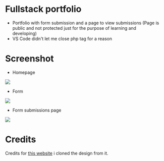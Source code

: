 # Fullstack portfolio
- Portfolio with form submission and a page to view submissions (Page is public and not protected just for the purpose of learning and developing)
- VS Code didn't let me close php tag for a reason

# Screenshot
- Homepage
<img src="https://i.ibb.co/2hVmcGY/Screenshot-2022-09-14-022713.png">

- Form
<img src="https://i.ibb.co/px94Ync/Screenshot-2022-09-14-022624.png">

- Form submissions page
<img src="https://i.ibb.co/8j1H0Mt/Screenshot-2022-09-14-023817.png">

# Credits
Credits for <a href="https://startbootstrap.com/previews/freelancer" target="_blank">this website</a> i cloned the design from it.
